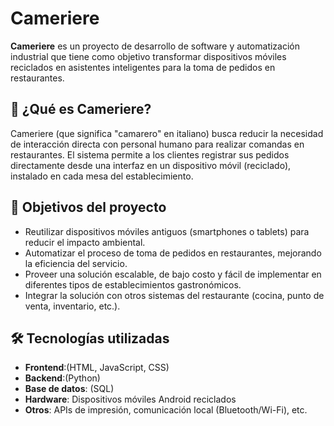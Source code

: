 # Cameriere

**Cameriere** es un proyecto de desarrollo de software y automatización industrial que tiene como objetivo transformar dispositivos móviles reciclados en asistentes inteligentes para la toma de pedidos en restaurantes.

## 📱 ¿Qué es Cameriere?

Cameriere (que significa "camarero" en italiano) busca reducir la necesidad de interacción directa con personal humano para realizar comandas en restaurantes. El sistema permite a los clientes registrar sus pedidos directamente desde una interfaz en un dispositivo móvil (reciclado), instalado en cada mesa del establecimiento.

## 🚀 Objetivos del proyecto

- Reutilizar dispositivos móviles antiguos (smartphones o tablets) para reducir el impacto ambiental.
- Automatizar el proceso de toma de pedidos en restaurantes, mejorando la eficiencia del servicio.
- Proveer una solución escalable, de bajo costo y fácil de implementar en diferentes tipos de establecimientos gastronómicos.
- Integrar la solución con otros sistemas del restaurante (cocina, punto de venta, inventario, etc.).

## 🛠️ Tecnologías utilizadas

- **Frontend**:(HTML, JavaScript, CSS)
- **Backend**:(Python)
- **Base de datos**: (SQL)
- **Hardware**: Dispositivos móviles Android reciclados
- **Otros**: APIs de impresión, comunicación local (Bluetooth/Wi-Fi), etc.

